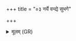 +++
title = "०३ नर्ये वन्द्ये सुभगे"

+++
<details><summary>मूलम् (GR)</summary>

नर्ये वन्द्ये सुभगे सुजात  
आ चागन् रात्रि सुमना इह स्याम् ।  
अस्मांस् त्रायस्व नर्याणि जाता-  
-अश्व्या यानि गव्यानि पुष्टा ॥
</details>